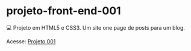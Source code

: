 # projeto-front-end-001
💻 Projeto em HTML5 e CSS3. Um site one page de posts para um blog.

Acesse: <a href="https://udanielnogueira.github.io/projeto-front-end-001/" target="_blank">Projeto 001</a>
